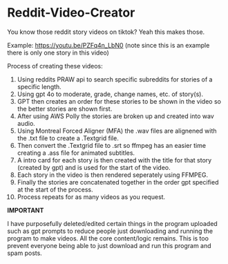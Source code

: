 # Reddit-Video-Creator
You know those reddit story videos on tiktok? Yeah this makes those.


Example:
https://youtu.be/PZFq4n_LbN0
(note since this is an example there is only one story in this video)




Process of creating these videos:
1. Using reddits PRAW api to search specific subreddits for stories of a specific length.
2. Using gpt 4o to moderate, grade, change names, etc. of story(s).
3. GPT then creates an order for these stories to be shown in the video so the better stories are shown first.
4. After using AWS Polly the stories are broken up and created into wav audio.
5. Using Montreal Forced Aligner (MFA) the .wav files are alignened with the .txt file to create a .Textgrid file.
6. Then convert the .Textgrid file to .srt so ffmpeg has an easier time creating a .ass file for animated subtitles.
7. A intro card for each story is then created with the title for that story (created by gpt) and is used for the start of the video.
8. Each story in the video is then rendered seperately using FFMPEG.
9. Finally the stories are concatenated together in the order gpt specified at the start of the process.
10. Process repeats for as many videos as you request.


**IMPORTANT**

I have purposefully deleted/edited certain things in the program uploaded such as gpt prompts to reduce people just downloading and running the program to make videos. All the core content/logic remains. This is too prevent everyone being able to just download and run this program and spam posts.
